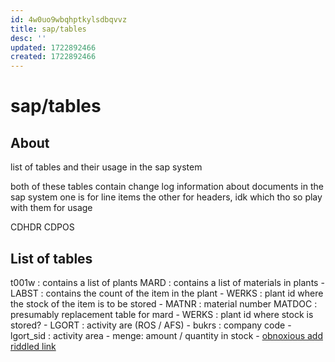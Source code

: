 ```yaml
---
id: 4w0uo9wbqhptkylsdbqvvz
title: sap/tables
desc: ''
updated: 1722892466
created: 1722892466
---
```

# sap/tables

## About

list of tables and their usage in the sap system

both of these tables contain change log information
about documents in the sap system one is for line items the other for 
headers, idk which tho so play with them for usage

CDHDR 
CDPOS
## List of tables

t001w : contains a list of plants
MARD : contains a list of materials in plants
    - LABST : contains the count of the item in the plant
    - WERKS : plant id where the stock of the item is to be stored
    - MATNR : material number
MATDOC : presumably replacement table for mard
    - WERKS : plant id where stock is stored?
    - LGORT : activity are (ROS / AFS)
    - bukrs : company code
    - lgort\_sid : activity area
    - menge: amount / quantity in stock
    - [obnoxious add riddled link](https://www.se80.co.uk/sap-s4-hana-tables/?name=matdoc)


